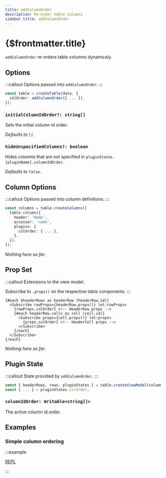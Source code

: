 ```yaml
---
title: addColumnOrder
description: Re-order table columns
sidebar_title: addColumnOrder
---
```


<script>
  import { useHljs } from '$lib/utils/useHljs';
  useHljs('ts');
</script>

# {$frontmatter.title}

`addColumnOrder` re-orders table columns dynamicaly.

## Options

:::callout
Options passed into `addColumnOrder`.
:::

```ts {3}
const table = createTable(data, {
  colOrder: addColumnOrder({ ... }),
});
```

### `initialColumnIdOrder?: string[]`

Sets the initial column id order.

_Defaults to `[]`_.

### `hideUnspecifiedColumns?: boolean`

Hides columns that are not specified in `pluginStates.[pluginName].columnIdOrder`.

_Defaults to `false`_.

## Column Options

:::callout
Options passed into column definitions.
:::

```ts {7}
const columns = table.createColumns([
  table.column({
    header: 'Name',
    accessor: 'name',
    plugins: {
      colOrder: { ... },
    },
  }),
]);
```

_Nothing here so far_.

## Prop Set

:::callout
Extensions to the view model.

Subscribe to `.props()` on the respective table components.
:::

```svelte
{#each $headerRows as headerRow (headerRow.id)}
  <Subscribe rowProps={headerRow.props()} let:rowProps>
    {rowProps.colOrder} <!-- HeaderRow props -->
    {#each headerRow.cells as cell (cell.id)}
      <Subscribe props={cell.props()} let:props>
        {props.colOrder} <!-- HeaderCell props -->
      </Subscribe>
    {/each}
  </Subscribe>
{/each}
```

_Nothing here so far_.

## Plugin State

:::callout
State provided by `addColumnOrder`.
:::

```ts {3}
const { headerRows, rows, pluginStates } = table.createViewModel(columns);
const { ... } = pluginStates.colOrder;
```

### `columnIdOrder: Writable<string[]>`

The active column id order.

## Examples

### Simple column ordering

:::example

[REPL](https://svelte.dev/repl/252964399eff408587ef164357aeb174?version=3.48.0)

<script>
  import SimpleColumnOrderDemo from './SimpleColumnOrderDemo.svelte'
</script>
<SimpleColumnOrderDemo />

:::
